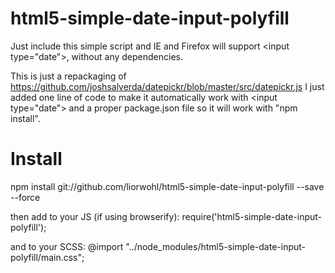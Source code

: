 # html5-simple-date-input-polyfill
Just include this simple script and IE and Firefox will support &lt;input type="date">, without any dependencies.

This is just a repackaging of https://github.com/joshsalverda/datepickr/blob/master/src/datepickr.js
I just added one line of code to make it automatically work with &lt;input type="date"> and a proper package.json file so it will work with "npm install".

# Install
npm install git://github.com/liorwohl/html5-simple-date-input-polyfill --save --force

then add to your JS (if using browserify): require('html5-simple-date-input-polyfill'); 

and to your SCSS: @import "../node_modules/html5-simple-date-input-polyfill/main.css";